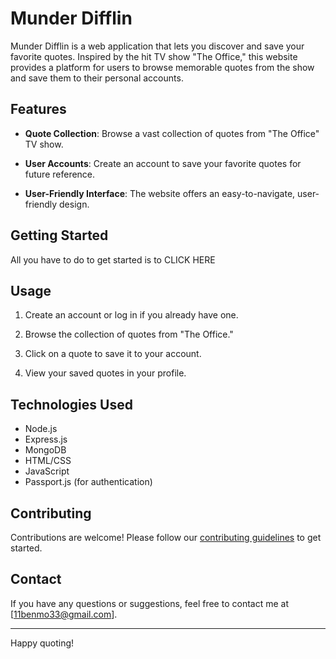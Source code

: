 # Munder Difflin

Munder Difflin is a web application that lets you discover and save your favorite quotes. Inspired by the hit TV show "The Office," this website provides a platform for users to browse memorable quotes from the show and save them to their personal accounts.

## Features

- **Quote Collection**: Browse a vast collection of quotes from "The Office" TV show.

- **User Accounts**: Create an account to save your favorite quotes for future reference.

- **User-Friendly Interface**: The website offers an easy-to-navigate, user-friendly design.

## Getting Started

All you have to do to get started is to CLICK HERE

## Usage

1. Create an account or log in if you already have one.

2. Browse the collection of quotes from "The Office."

3. Click on a quote to save it to your account.

4. View your saved quotes in your profile.

## Technologies Used

- Node.js
- Express.js
- MongoDB
- HTML/CSS
- JavaScript
- Passport.js (for authentication)

## Contributing

Contributions are welcome! Please follow our [contributing guidelines](CONTRIBUTING.md) to get started.


## Contact

If you have any questions or suggestions, feel free to contact me at [11benmo33@gmail.com].

---

Happy quoting!
